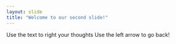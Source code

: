 ```yaml
---
layout: slide
title: "Welcome to our second slide!"
---
```

Use the text to right your thoughts
Use the left arrow to go back!
